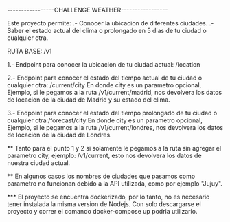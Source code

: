 -----------------CHALLENGE WEATHER-----------------

Este proyecto permite:
.- Conocer la ubicacion de diferentes ciudades.
.- Saber el estado actual del clima o prolongado en 5 dias de tu ciudad o cualquier otra.

RUTA BASE: /v1

1.- Endpoint para conocer la ubicacion de tu ciudad actual: /location

2.- Endpoint para conocer el estado del tiempo actual de tu ciudad o cualquier otra: /current/city
En donde city es un parametro opcional, Ejemplo, si le pegamos a la ruta /v1/current/madrid, nos devolvera los datos de locacion de la ciudad de Madrid y su estado del clima.

3.- Endpoint para conocer el estado del tiempo prolongado de tu ciudad o cualquier otra:/forecast/city
En donde city es un parametro opcional, Ejemplo, si le pegamos a la ruta /v1/current/londres, nos devolvera los datos de locacion de la ciudad de Londres.

\*\* Tanto para el punto 1 y 2 si solamente le pegamos a la ruta sin agregar el parametro city, ejemplo:
/v1/current, esto nos devolvera los datos de nuestra ciudad actual.

\*\* En algunos casos los nombres de ciudades que pasamos como parametro no funcionan debido a la API utilizada,
como por ejemplo "Jujuy".

\*\*\* El proyecto se encuentra dockerizado, por lo tanto, no es necesario tener instalada la misma version de Nodejs.
Con solo descargarse el proyecto y correr el comando docker-compose up podria utilizarlo.
